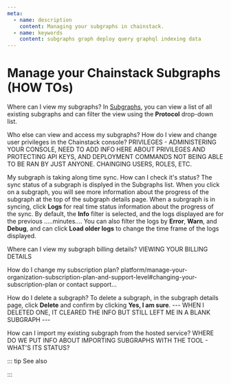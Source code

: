 ```yaml
---
meta:
  - name: description
    content: Managing your subgraphs in chainstack.
  - name: keywords
    content: subgraphs graph deploy query graphql indexing data
---
```


# Manage your Chainstack Subgraphs (HOW TOs)

Where can I view my subgraphs?
In <a href="https://console.chainstack.com/subgraphs" target="_blank">Subgraphs</a>, you can view a list of all existing subgraphs and can filter the view using the **Protocol** drop-down list. 

Who else can view and access my subgraphs?
How do I view and change user privileges in the Chainstack console?
PRIVILEGES - ADMINISTERING YOUR CONSOLE, NEED TO ADD INFO HERE ABOUT PRIVILEGES AND PROTECTING API KEYS, AND DEPLOYMENT COMMANDS NOT BEING ABLE TO BE RAN BY JUST ANYONE.
CHAINGING USERS, ROLES, ETC.

My subgraph is taking along time sync. How can I check it's status?
The sync status of a subgraph is displyed in the Subgraphs list. When you click on a subgraph, you will see more information about the progress of the subgraph at the top of the subgraph details page. When a subrgraph is in syncing, click **Logs** for real time status information about the progress of the sync. By default, the **Info** filter is selected, and the logs displayed are for the previous .....minutes.... You can also filter the logs by **Error**, **Warn**, and **Debug**, and can click **Load older logs** to change the time frame of the logs displayed.

Where can I view my subgraph billing details?
VIEWING YOUR BILLING DETAILS

How do I change my subscription plan?
platform/manage-your-organization-subscription-plan-and-support-level#changing-your-subscription-plan or contact support...

How do I delete a subgraph?
To delete a subgraph, in the subgraph details page, click **Delete** and confirm by clicking **Yes, I am sure**. --- WHEN I DELETED ONE, IT CLEARED THE INFO BUT STILL LEFT ME IN A BLANK SUBGRAPH ---

How can I import my existing subgraph from the hosted service?
WHERE DO WE PUT INFO ABOUT IMPORTING SUBGRAPHS WITH THE TOOL - WHAT'S ITS STATUS?


::: tip See also

::: 
